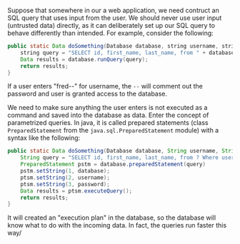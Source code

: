 Suppose that somewhere in our a web application, we need contruct an SQL query that uses input from the user. We should never use user input (untrusted data) directly, as it can deliberately set up our SQL query to behave differently than intended. For example, consider the following:
```java
public static Data doSomething(Database database, string username, string password) {
	string query = "SELECT id, first_name, last_name, from " + database + "Where username = " + username + " and password = " + password;
	Data results = database.runQuery(query);
	return results;
}
```
If a user enters "fred--" for username, the `--` will comment out the password and user is granted access to the database.

We need to make sure anything the user enters is not executed as a command and saved into the database as data. Enter the concept of parametrized queries. In java, it is called prepared statements (class `PreparedStatement` from the `java.sql.PreparedStatement` module) with a syntax like the following:
```java
public static Data doSomething(Database database, String username, String password) {
	String query = "SELECT id, first_name, last_name, from ? Where username = ? and password = ?";
	PreparedStatement pstm = database.preparedStatement(query)
	pstm.setString(1, database);
	ptsm.setString(2, username);
	ptsm.setString(3, password);
	Data results = ptsm.executeQuery();
	return results;
}

```

It will created an "execution plan" in the database, so the database will know what to do with the incoming data. In fact, the queries run faster this way/
